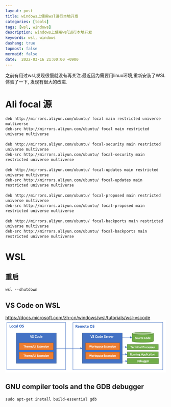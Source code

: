 ```yaml
---
layout: post
title: windows上使用wsl进行本地开发
categories: [tools]
tags: [wsl, windows]
description: windows上使用wsl进行本地开发
keywords: wsl, windows
dashang: true
topmost: false
mermaid: false
date:  2022-03-16 21:00:00 +0900
---
```


之前有用过wsl,发现很慢就没有再关注.最近因为需要用linux环境,重新安装了WSL体验了一下, 发现有很大的改进.
<!-- more -->

# Ali focal 源
```
deb http://mirrors.aliyun.com/ubuntu/ focal main restricted universe multiverse
deb-src http://mirrors.aliyun.com/ubuntu/ focal main restricted universe multiverse

deb http://mirrors.aliyun.com/ubuntu/ focal-security main restricted universe multiverse
deb-src http://mirrors.aliyun.com/ubuntu/ focal-security main restricted universe multiverse

deb http://mirrors.aliyun.com/ubuntu/ focal-updates main restricted universe multiverse
deb-src http://mirrors.aliyun.com/ubuntu/ focal-updates main restricted universe multiverse

deb http://mirrors.aliyun.com/ubuntu/ focal-proposed main restricted universe multiverse
deb-src http://mirrors.aliyun.com/ubuntu/ focal-proposed main restricted universe multiverse

deb http://mirrors.aliyun.com/ubuntu/ focal-backports main restricted universe multiverse
deb-src http://mirrors.aliyun.com/ubuntu/ focal-backports main restricted universe multiverse
```

# WSL 
## 重启
```
wsl --shutdown
```

## VS Code on WSL
https://docs.microsoft.com/zh-cn/windows/wsl/tutorials/wsl-vscode
![image](/images/tools/1662969797.png)


## GNU compiler tools and the GDB debugger
```
sudo apt-get install build-essential gdb
```
